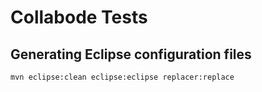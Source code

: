 Collabode Tests
===============

Generating Eclipse configuration files
--------------------------------------

```mvn eclipse:clean eclipse:eclipse replacer:replace```

